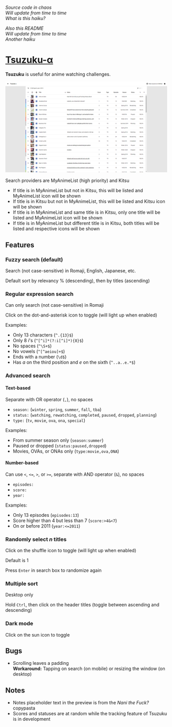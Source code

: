 *Source code in chaos<br>
Will update from time to time<br>
What is this haiku?*

*Also this README<br>
Will update from time to time<br>
Another haiku*

# [Tsuzuku-α](https://kuzutsu.github.io/tsuzuku/test/)
**Tsuzuku** is useful for anime watching challenges.

![](https://raw.githubusercontent.com/kuzutsu/tsuzuku/master/test/preview.png)

Search providers are MyAnimeList (high priority) and Kitsu
* If title is in MyAnimeList but not in Kitsu, this will be listed and MyAnimeList icon will be shown
* If title is in Kitsu but not in MyAnimeList, this will be listed and Kitsu icon will be shown
* If title is in MyAnimeList and same title is in Kitsu, only one title will be listed and MyAnimeList icon will be shown
* If title is in MyAnimeList but different title is in Kitsu, both titles will be listed and respective icons will be shown

## Features
### Fuzzy search (default)
Search (not case-sensitive) in Romaji, English, Japanese, etc.

Default sort by relevancy % (descending), then by titles (ascending)

### Regular expression search
Can only search (not case-sensitive) in Romaji

Click on the dot-and-asterisk icon to toggle (will light up when enabled)

Examples:
* Only 13 characters (`^.{13}$`)
* Only 8 *i*'s (`^[^i]*(?:i[^i]*){8}$`)
* No spaces (`^\S+$`)
* No vowels (`^[^aeiou]+$`)
* Ends with a number (`\d$`)
* Has *a* on the third position and *e* on the sixth (`^..a..e.*$`)

### Advanced search
#### Text-based
Separate with OR operator (`,`), no spaces
* `season:` (`winter`, `spring`, `summer`, `fall`, `tba`)
* `status:` (`watching`, `rewatching`, `completed`, `paused`, `dropped`, `planning`)
* `type:` (`tv`, `movie`, `ova`, `ona`, `special`)

Examples:
* From summer season only (`season:summer`)
* Paused or dropped (`status:paused,dropped`)
* Movies, OVAs, or ONAs only (`type:movie,ova,ONA`)

#### Number-based
Can use `<`, `<=`, `>`, or `>=`, separate with AND operator (`&`), no spaces
* `episodes:`
* `score:`
* `year:`

Examples:
* Only 13 episodes (`episodes:13`)
* Score higher than 4 but less than 7 (`score:>4&<7`)
* On or before 2011 (`year:<=2011`)

### Randomly select *n* titles
Click on the shuffle icon to toggle (will light up when enabled)

Default is 1

Press `Enter` in search box to randomize again

### Multiple sort
Desktop only

Hold `Ctrl`, then click on the header titles (toggle between ascending and descending)

### Dark mode
Click on the sun icon to toggle

## Bugs
* Scrolling leaves a padding<br>
**Workaround:** Tapping on search (on mobile) or resizing the window (on desktop)

## Notes
* Notes placeholder text in the preview is from the *Nani the Fuck?* copypasta
* Scores and statuses are at random while the tracking feature of Tsuzuku is in development
